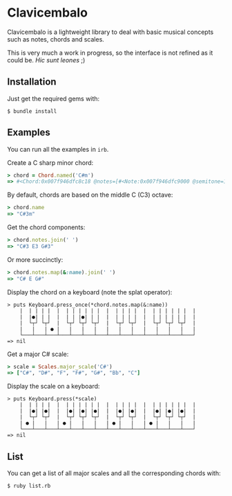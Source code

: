 # Clavicembalo

Clavicembalo is a lightweight library to deal with basic musical concepts such as notes, chords and scales.

This is very much a work in progress, so the interface is not refined as it could be. *Hic sunt leones* ;)


## Installation

Just get the required gems with:

```
$ bundle install
```

## Examples

You can run all the examples in `irb`.

Create a C sharp minor chord:

```ruby
> chord = Chord.named('C#m')
=> #<Chord:0x007f946dfc8c18 @notes=[#<Note:0x007f946dfc9000 @semitone=1, @octave=3>, #<Note:0x007f946dfc8e98 @semitone=4, @octave=3>, #<Note:0x007f946dfc8d30 @semitone=8, @octave=3>]>
```

By default, chords are based on the middle C (C3) octave:

```ruby
> chord.name
=> "C#3m"
```

Get the chord components:

```ruby
> chord.notes.join(' ')
=> "C#3 E3 G#3"
```

Or more succinctly:

```ruby
> chord.notes.map(&:name).join(' ')
=> "C# E G#"
```

Display the chord on a keyboard (note the splat operator):

```
> puts Keyboard.press_once(*chord.notes.map(&:name))
    |  | | | |  |  | | | | | |  |  | | | |  |  | | | | | |  |
    |  |●| | |  |  | | |●| | |  |  | | | |  |  | | | | | |  |
    |  └┬┘ └┬┘  |  └┬┘ └┬┘ └┬┘  |  └┬┘ └┬┘  |  └┬┘ └┬┘ └┬┘  |
    |   |   | ● |   |   |   |   |   |   |   |   |   |   |   |
    └───┴───┴───┴───┴───┴───┴───┴───┴───┴───┴───┴───┴───┴───┘
=> nil
```

Get a major C# scale:

```ruby
> scale = Scales.major_scale('C#')
=> ["C#", "D#", "F", "F#", "G#", "Bb", "C"]
```

Display the scale on a keyboard:

```
> puts Keyboard.press(*scale)
    |  | | | |  |  | | | | | |  |  | | | |  |  | | | | | |  |
    |  |●| |●|  |  |●| |●| |●|  |  |●| |●|  |  |●| |●| |●|  |
    |  └┬┘ └┬┘  |  └┬┘ └┬┘ └┬┘  |  └┬┘ └┬┘  |  └┬┘ └┬┘ └┬┘  |
    | ● |   |   | ● |   |   |   | ● |   |   | ● |   |   |   |
    └───┴───┴───┴───┴───┴───┴───┴───┴───┴───┴───┴───┴───┴───┘
=> nil
```

## List

You can get a list of all major scales and all the corresponding chords with:

```bash
$ ruby list.rb
```
